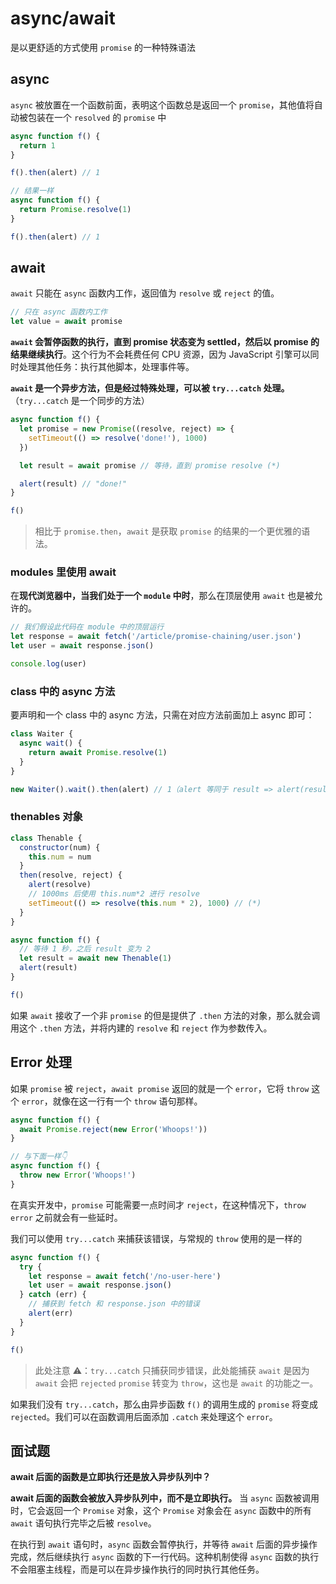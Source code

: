 # async/await

是以更舒适的方式使用 `promise` 的一种特殊语法

## async

`async` 被放置在一个函数前面，表明这个函数总是返回一个 `promise`，其他值将自动被包装在一个 `resolved` 的 `promise` 中

```js
async function f() {
  return 1
}

f().then(alert) // 1

// 结果一样
async function f() {
  return Promise.resolve(1)
}

f().then(alert) // 1
```

## await

`await` 只能在 `async` 函数内工作，返回值为 `resolve` 或 `reject` 的值。

```js
// 只在 async 函数内工作
let value = await promise
```

**`await` 会暂停函数的执行，直到 promise 状态变为 settled，然后以 promise 的结果继续执行**。这个行为不会耗费任何 CPU 资源，因为 JavaScript 引擎可以同时处理其他任务：执行其他脚本，处理事件等。

**`await` 是一个异步方法，但是经过特殊处理，可以被 `try...catch` 处理。**（`try...catch` 是一个同步的方法）

```js
async function f() {
  let promise = new Promise((resolve, reject) => {
    setTimeout(() => resolve('done!'), 1000)
  })

  let result = await promise // 等待，直到 promise resolve (*)

  alert(result) // "done!"
}

f()
```

> 相比于 `promise.then`，`await` 是获取 `promise` 的结果的一个更优雅的语法。

### modules 里使用 await

在**现代浏览器中，当我们处于一个 `module` 中时**，那么在顶层使用 `await` 也是被允许的。

```js
// 我们假设此代码在 module 中的顶层运行
let response = await fetch('/article/promise-chaining/user.json')
let user = await response.json()

console.log(user)
```

### class 中的 async 方法

要声明和一个 class 中的 async 方法，只需在对应方法前面加上 async 即可：

```js
class Waiter {
  async wait() {
    return await Promise.resolve(1)
  }
}

new Waiter().wait().then(alert) // 1（alert 等同于 result => alert(result))
```

### thenables 对象

```js
class Thenable {
  constructor(num) {
    this.num = num
  }
  then(resolve, reject) {
    alert(resolve)
    // 1000ms 后使用 this.num*2 进行 resolve
    setTimeout(() => resolve(this.num * 2), 1000) // (*)
  }
}

async function f() {
  // 等待 1 秒，之后 result 变为 2
  let result = await new Thenable(1)
  alert(result)
}

f()
```

如果 `await` 接收了一个非 `promise` 的但是提供了 `.then` 方法的对象，那么就会调用这个 `.then` 方法，并将内建的 `resolve` 和 `reject` 作为参数传入。

## Error 处理

如果 `promise` 被 `reject`，`await promise` 返回的就是一个 `error`，它将 `throw` 这个 `error`，就像在这一行有一个 `throw` 语句那样。

```js
async function f() {
  await Promise.reject(new Error('Whoops!'))
}

// 与下面一样👇
async function f() {
  throw new Error('Whoops!')
}
```

在真实开发中，`promise` 可能需要一点时间才 `reject`，在这种情况下，`throw error` 之前就会有一些延时。

我们可以使用 `try...catch` 来捕获该错误，与常规的 `throw` 使用的是一样的

```js
async function f() {
  try {
    let response = await fetch('/no-user-here')
    let user = await response.json()
  } catch (err) {
    // 捕获到 fetch 和 response.json 中的错误
    alert(err)
  }
}

f()
```

> 此处注意 ⚠️：`try...catch` 只捕获同步错误，此处能捕获 `await` 是因为 `await` 会把 `rejected` `promise` 转变为 `throw`，这也是 `await` 的功能之一。

如果我们没有 `try...catch`，那么由异步函数 `f()` 的调用生成的 `promise` 将变成 `rejected`。我们可以在函数调用后面添加 `.catch` 来处理这个 `error`。

## 面试题

**await 后面的函数是立即执行还是放入异步队列中？**

**await 后面的函数会被放入异步队列中，而不是立即执行。** 当 `async` 函数被调用时，它会返回一个 `Promise` 对象，这个 `Promise` 对象会在 `async` 函数中的所有 `await` 语句执行完毕之后被 `resolve`。

在执行到 `await` 语句时，`async` 函数会暂停执行，并等待 `await` 后面的异步操作完成，然后继续执行 `async` 函数的下一行代码。这种机制使得 `async` 函数的执行不会阻塞主线程，而是可以在异步操作执行的同时执行其他任务。
